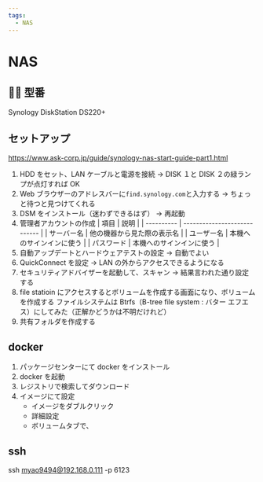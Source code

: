 ```yaml
---
tags:
  - NAS
---
```


# NAS

##  型番

Synology DiskStation DS220+

## セットアップ

https://www.ask-corp.jp/guide/synology-nas-start-guide-part1.html

1. HDD をセット、LAN ケーブルと電源を接続 → DISK １と DISK ２の緑ランプが点灯すれば OK
1. Web ブラウザーのアドレスバーに`find.synology.com`と入力する → ちょっと待つと見つけてくれる
1. DSM をインストール（迷わずできるはず） → 再起動
1. 管理者アカウントの作成
   | 項目 | 説明 |
   | ---------- | ---------------------------- |
   | サーバー名 | 他の機器から見た際の表示名 |
   | ユーザー名 | 本機へのサインインに使う |
   | パスワード | 本機へのサインインに使う |
1. 自動アップデートとハードウェアテストの設定 → 自動でよい
1. QuickConnect を設定 → LAN の外からアクセスできるようになる
1. セキュリティアドバイザーを起動して、スキャン → 結果言われた通り設定する
1. file statioin にアクセスするとボリュームを作成する画面になり、ボリュームを作成する
   ファイルシステムは Btrfs（B-tree file system : バター エフエス）にしてみた（正解かどうかは不明だけれど）
1. 共有フォルダを作成する

## docker

1. パッケージセンターにて docker をインストール
1. docker を起動
1. レジストリで検索してダウンロード
1. イメージにて設定
   - イメージをダブルクリック
   - 詳細設定
   - ボリュームタブで、

## ssh

ssh myao9494@192.168.0.111 -p 6123
